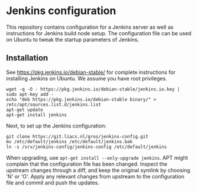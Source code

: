 # Jenkins configuration

This repository contains configuration for a Jenkins server as well as 
instructions for Jenkins build node setup. The configuration file can be used 
on Ubuntu to tweak the startup parameters of Jenkins.

## Installation

See https://pkg.jenkins.io/debian-stable/ for complete instructions for 
installing Jenkins on Ubuntu. We assume you have root privileges.

```
wget -q -O - https://pkg.jenkins.io/debian-stable/jenkins.io.key | sudo apt-key add -
echo "deb https://pkg.jenkins.io/debian-stable binary/" > /etc/apt/sources.list.d/jenkins.list
apt-get update
apt-get install jenkins
```

Next, to set up the Jenkins configuration:

```
git clone https://git.liacs.nl/gros/jenkins-config.git
mv /etc/default/jenkins /etc/default/jenkins.bak
ln -s /srv/jenkins-config/jenkins-config /etc/default/jenkins
```

When upgrading, use `apt-get install --only-upgrade jenkins`. APT might 
complain that the configuration file has been changed. Inspect the upstream 
changes through a diff, and keep the original symlink by choosing 'N' or 'O'. 
Apply any relevant changes from upstream to the configuration file and commit 
and push the updates.
